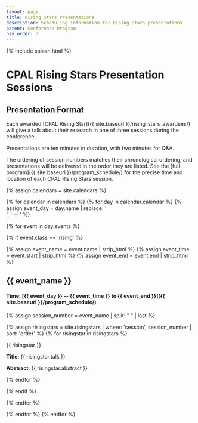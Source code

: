 ```yaml
---
layout: page
title: Rising Stars Presentations
description: Scheduling information for Rising Stars presentations
parent: Conference Program
nav_order: 3
---
```


{% include splash.html %}

# CPAL Rising Stars Presentation Sessions

## Presentation Format

Each awarded [CPAL Rising Star]({{ site.baseurl }}/rising_stars_awardees/)
will give a talk about their research in one of three sessions during the
conference.

Presentations are ten minutes in duration, with two minutes for Q&A.

The ordering of session numbers matches their chronological ordering, and
presentations will be delivered in the order they are listed.
See the [full program]({{ site.baseurl }}/program_schedule/) for the precise
time and location of each CPAL Rising Stars session.


<!-- Loop over oral sessions in the calendar. -->
{% assign calendars = site.calendars %}

{% for calendar in calendars %}
{% for day in calendar.calendar %}
{% assign event_day = day.name | replace: '<br>', ' -- ' %}

{% for event in day.events %}

{% if event.class == 'rising' %}

<!-- print information for this session. -->
{% assign event_name = event.name | strip_html %}
{% assign event_time = event.start | strip_html %}
{% assign event_end = event.end | strip_html %}
## {{ event_name }}
#### Time: [{{ event_day }} -- {{ event_time }} to {{ event_end }}]({{ site.baseurl }}/program_schedule/)

<!-- print rising stars talk info for this session. -->
{% assign session_number = event_name | split: " " | last %}


{% assign risingstars = site.risingstars | where: 'session', session_number | sort: 'order' %}
{% for risingstar in risingstars %}

{{ risingstar }}

**Title**: {{ risingstar.talk }}

**Abstract**: {{ risingstar.abstract }}

{% endfor %}


{% endif %}

{% endfor %}

{% endfor %}
{% endfor %}
